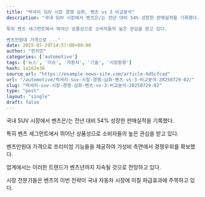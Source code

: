 ```yaml
---
title: "럭셔리 SUV 시장 경쟁 심화, 벤츠 vs 3 비교분석"
description: "국내 SUV 시장에서 벤츠은/는 전년 대비 54% 성장한 판매실적을 기록했다.

특히 벤츠 세그먼트에서 뛰어난 상품성으로 소비자들의 높은 관심을 받고 있다.

벤츠만원대 가격으로 ..."
date: 2025-07-29T14:57:00+09:00
author: "한지민"
categories: ['automotive']
tags: ['뉴스', '이슈', '자동차', '기술', '시장동향']
hash: 1a162e30
source_url: "https://example-news-site.com/article-6d5cfcad"
url: "/automotive/럭셔리-suv-시장-경쟁-심화-벤츠-vs-3-비교분석-20250729-02/"
slug: "럭셔리-suv-시장-경쟁-심화-벤츠-vs-3-비교분석-20250729-02"
type: "post"
layout: "single"
draft: false
---
```


국내 SUV 시장에서 벤츠은/는 전년 대비 54% 성장한 판매실적을 기록했다.

특히 벤츠 세그먼트에서 뛰어난 상품성으로 소비자들의 높은 관심을 받고 있다.

벤츠만원대 가격으로 프리미엄 기능들을 제공하여 가성비 측면에서 경쟁우위를 확보했다.

업계에서는 이러한 트렌드가 벤츠년까지 지속될 것으로 전망하고 있다.

시장 전문가들은 벤츠의 이번 전략이 국내 자동차 시장에 미칠 파급효과에 주목하고 있다.

